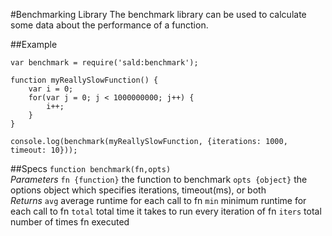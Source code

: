#Benchmarking Library
The benchmark library can be used to calculate some data about the performance of a function.

##Example
```
var benchmark = require('sald:benchmark');

function myReallySlowFunction() {
	var i = 0;
	for(var j = 0; j < 1000000000; j++) {
		i++;
	}
}

console.log(benchmark(myReallySlowFunction, {iterations: 1000, timeout: 10}));
```

##Specs
`function benchmark(fn,opts)`<br>
*Parameters*
	`fn {function}` the function to benchmark
	`opts {object}` the options object which specifies iterations, timeout(ms), or both
<br>
*Returns*
	`avg` average runtime for each call to fn
	`min` minimum runtime for each call to fn
	`total` total time it takes to run every iteration of fn
	`iters` total number of times fn executed
<br>